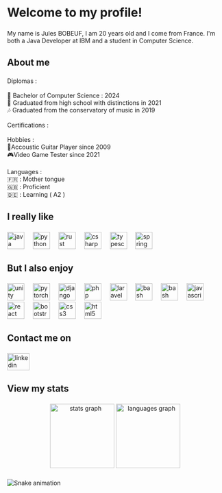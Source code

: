 <h1 align="left">Welcome to my profile!</h1>

###

<p align="left">My name is Jules BOBEUF, I am 20 years old and I come from France. I'm both a Java Developer at IBM and a student in Computer Science.</p>

###

<h2 align="left">About me</h2>

###

<p align="left">Diplomas :<br><br>📜 Bachelor of Computer Science : 2024<br>🏫 Graduated from high school with distinctions in 2021<br>🎶 Graduated from the conservatory of music in 2019<br><br>Certifications :<br><br>Hobbies :<br>🎸Accoustic Guitar Player since 2009<br>🎮Video Game Tester since 2021<br><br>Languages :<br>🇫🇷 : Mother tongue<br>🇬🇧 : Proficient<br>🇩🇪 : Learning ( A2 )</p>

###

<h2 align="left">I really like</h2>

###

<div align="left">
  <img src="https://cdn.jsdelivr.net/gh/devicons/devicon/icons/java/java-original.svg" height="40" alt="java logo"  />
  <img width="12" />
  <img src="https://cdn.jsdelivr.net/gh/devicons/devicon/icons/python/python-original.svg" height="40" alt="python logo"  />
  <img width="12" />
  <img src="https://cdn.jsdelivr.net/gh/devicons/devicon/icons/rust/rust-plain.svg" height="40" alt="rust logo"  />
  <img width="12" />
  <img src="https://cdn.jsdelivr.net/gh/devicons/devicon/icons/csharp/csharp-original.svg" height="40" alt="csharp logo"  />
  <img width="12" />
  <img src="https://cdn.jsdelivr.net/gh/devicons/devicon/icons/typescript/typescript-original.svg" height="40" alt="typescript logo"  />
  <img width="12" />
  <img src="https://cdn.jsdelivr.net/gh/devicons/devicon/icons/spring/spring-original.svg" height="40" alt="spring logo"  />
</div>

###

<h2 align="left">But I also enjoy</h2>

###

<div align="left">
  <img src="https://cdn.jsdelivr.net/gh/devicons/devicon/icons/unity/unity-original.svg" height="40" alt="unity logo"  />
  <img width="12" />
  <img src="https://cdn.jsdelivr.net/gh/devicons/devicon/icons/pytorch/pytorch-original.svg" height="40" alt="pytorch logo"  />
  <img width="12" />
  <img src="https://cdn.jsdelivr.net/gh/devicons/devicon/icons/django/django-plain.svg" height="40" alt="django logo"  />
  <img width="12" />
  <img src="https://cdn.jsdelivr.net/gh/devicons/devicon/icons/php/php-original.svg" height="40" alt="php logo"  />
  <img width="12" />
  <img src="https://cdn.jsdelivr.net/gh/devicons/devicon/icons/laravel/laravel-plain.svg" height="40" alt="laravel logo"  />
  <img width="12" />
  <img src="https://cdn.jsdelivr.net/gh/devicons/devicon/icons/bash/bash-original.svg" height="40" alt="bash logo"  />
  <img width="12" />
  <img src="https://cdn.jsdelivr.net/gh/devicons/devicon/blob/v2.15.1/icons/ruby/ruby-original.svg" height="40" alt="bash logo"  />
  <img width="12" />
  <img src="https://cdn.jsdelivr.net/gh/devicons/devicon/icons/javascript/javascript-original.svg" height="40" alt="javascript logo"  />
  <img width="12" />
  <img src="https://cdn.jsdelivr.net/gh/devicons/devicon/icons/react/react-original.svg" height="40" alt="react logo"  />
  <img width="12" />
  <img src="https://cdn.jsdelivr.net/gh/devicons/devicon/icons/bootstrap/bootstrap-original.svg" height="40" alt="bootstrap logo"  />
  <img width="12" />
  <img src="https://cdn.jsdelivr.net/gh/devicons/devicon/icons/css3/css3-original.svg" height="40" alt="css3 logo"  />
  <img width="12" />
  <img src="https://cdn.jsdelivr.net/gh/devicons/devicon/icons/html5/html5-original.svg" height="40" alt="html5 logo"  />
</div>

###

<h2 align="left">Contact me on</h2>

###

<div align="left">
  <a href="https://www.linkedin.com/in/bobeuf-jules/">
    <img src="https://raw.githubusercontent.com/maurodesouza/profile-readme-generator/master/src/assets/icons/social/linkedin/default.svg" width="52" height="40" alt="linkedin logo"  />
  </a>
</div>

###

<h2 align="left">View my stats</h2>

###

<div align="center">
  <img src="https://github-readme-stats.vercel.app/api?username=JulesBobeuf&show_icons=true&hide=issues&theme=dark" height="150" alt="stats graph"  />
  <img src="https://github-readme-stats.vercel.app/api/top-langs/?username=JulesBobeuf&langs_count=5&theme=dark&layout=compact" height="150" alt="languages graph"  />
</div>

###

<img src="https://raw.githubusercontent.com/JulesBobeuf/output/snake.svg" alt="Snake animation" />
